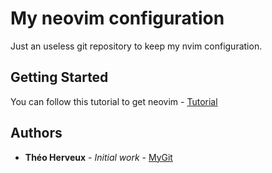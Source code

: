 # My neovim configuration

Just an useless git repository to keep my nvim configuration. 

## Getting Started

You can follow this tutorial to get neovim - [Tutorial](https://www.linode.com/docs/tools-reference/how-to-install-neovim-and-plugins-with-vim-plug)

## Authors

* **Théo Herveux** - *Initial work* - [MyGit](https://github.com/Hurobaki)

